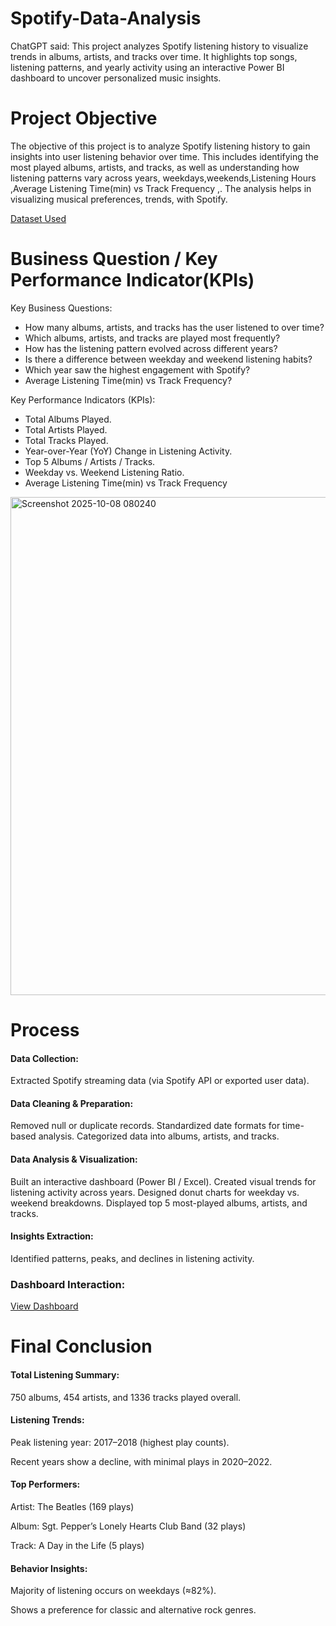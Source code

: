 # Spotify-Data-Analysis
ChatGPT said:  This project analyzes Spotify listening history to visualize trends in albums, artists, and tracks over time. It highlights top songs, listening patterns, and yearly activity using an interactive Power BI dashboard to uncover personalized music insights.

# Project Objective 
The objective of this project is to analyze Spotify listening history to gain insights into user listening behavior over time. This includes identifying the most played albums, artists, and tracks, as well as understanding how listening patterns vary across years, weekdays,weekends,Listening Hours ,Average Listening Time(min) vs Track Frequency ,. The analysis helps in visualizing musical preferences, trends, with Spotify.

<a href="https://github.com/DeepakfromSIT/Spotify-Data-Analysis/blob/main/spotify_history.xlsx">Dataset Used</a>

# Business Question / Key Performance Indicator(KPIs)
Key Business Questions:

* How many albums, artists, and tracks has the user listened to over time?
* Which albums, artists, and tracks are played most frequently?
* How has the listening pattern evolved across different years?
* Is there a difference between weekday and weekend listening habits?
* Which year saw the highest engagement with Spotify?
* Average Listening Time(min) vs Track Frequency?

Key Performance Indicators (KPIs):

* Total Albums Played.
* Total Artists Played.
* Total Tracks Played.
* Year-over-Year (YoY) Change in Listening Activity.
* Top 5 Albums / Artists / Tracks.
* Weekday vs. Weekend Listening Ratio.
* Average Listening Time(min) vs Track Frequency

<img width="1152" height="797" alt="Screenshot 2025-10-08 080240" src="https://github.com/user-attachments/assets/27acf253-6e7d-4509-830e-a378f91566bb" />


# Process

<h4>Data Collection:</h4>Extracted Spotify streaming data (via Spotify API or exported user data).

<h4>Data Cleaning & Preparation:</h4>Removed null or duplicate records.
Standardized date formats for time-based analysis.
Categorized data into albums, artists, and tracks.

<h4>Data Analysis & Visualization:</h4>
Built an interactive dashboard (Power BI / Excel).
Created visual trends for listening activity across years.
Designed donut charts for weekday vs. weekend breakdowns.
Displayed top 5 most-played albums, artists, and tracks.

<h4>Insights Extraction:</h4>
Identified patterns, peaks, and declines in listening activity.

<h3>Dashboard Interaction:</h3><a href="https://github.com/DeepakfromSIT/Spotify-Data-Analysis/blob/main/Spotify.pbix">View Dashboard</a>

# Final Conclusion

<h4>Total Listening Summary:</h4>750 albums, 454 artists, and 1336 tracks played overall.

<h4>Listening Trends:</h4>Peak listening year: 2017–2018 (highest play counts).

Recent years show a decline, with minimal plays in 2020–2022.

<h4>Top Performers:</h4>

Artist: The Beatles (169 plays)

Album: Sgt. Pepper’s Lonely Hearts Club Band (32 plays)

Track: A Day in the Life (5 plays)

<h4>Behavior Insights:</h4>

Majority of listening occurs on weekdays (≈82%).

Shows a preference for classic and alternative rock genres.

